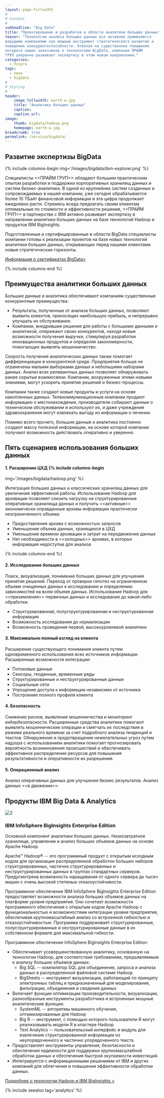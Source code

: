 ```yaml
---
layout: page-fullwidth
#
# Content
#
subheadline: "Big Data"
title: "Проектирование и разработка в области аналитики больших данных"
teaser: "Технологии анализа больших данных все активнее применяются
ведущими компаниями как мощный инструмент стратегического развития и
повышения конкурентоспособности. Отвечая на существенное повышение
интереса наших заказчиков к технологиям BigData, компания ПРАЙМ
ГРУП уверенно развивает экспертизу в этом новом направлении."
categories: 
  - Услуги
tags:
  - news
  - bigdata
#
# Styling
#
header:
    image_fullwidth: earth-w.jpg
    title: "Аналитика больших данных"
    caption: 
    caption_url:
image:
    thumb: bigdata/hadoop.png
    homepage: earth-w.jpg
breadcrumb: true
permalink: /service/bigdata/
---
```


## Развитие экспертизы BigData

{% include columns-begin img='/images/bigdata/ibm-explorer.png' %}

Специалисты <<ПРАЙМ ГРУП>> обладают большим практическим опытом
разработки и поддержки корпоративных хранилищ данных и систем
бизнес-аналитики. В одной из крупнейних систем созданных и
сопровождаемых в нашей компании, уже сегодня обрабатывается более
10&nbsp;ТБайт финансовой информации и эта цифра продолжает ежедневно
расти. Стремясь вседа предлагать своим клиентам оптимальные по
стоимости и эффективности решения, <<ПРАЙМ ГРУП>> в партнерстве с IBМ
активно развивает экспертизу в направлении аналитики больших данных на
базе технологий Hadoop и продуктов IBM BigInsights.

Подготовленные и сертифицированные в области BigData специалисты
компании готовы к реализации проектов на базе новых технологий
аналитики больших данных, открывающих перед нашими клиентами новые
стратегические горизонты.

<a href="https://www.youracclaim.com/user/mikhail-salakhov"
class="button">Информация о сертификатах BigData></a>

{% include columns-end %}


## Преимущества аналитики больших данных

Большие данные и аналитика обеспечивают компаниям существенные конкурентные преимущества:

- Результаты, полученные от анализа больших данных, позволяют выявить
клиентов, приносящих наибольшую прибыль, и непрерывно улучшать их
обслуживание.
- Компании, внедрившие решения для работы с большими данными и
аналитикой, опережают своих конкурентов, находя новые возможности
получения выручки, стимулируя разработки инновационных продуктов и
определяя закономерности, помогающих выявлять мошенничество.

Скорость получения аналитических данных также помогает дифференциации
в конкурентной среде. Предприятия больше не ограничены малыми
выборками данных и небольшими наборами данных. Анализ всех релевантных
данных позволяет обнаруживать ранее скрытые взаимосвязи. Компании,
вооруженные этими новыми знаниями, могут ускорить принятие решений и
бизнес-процессы.

Компании также создают новые продукты и услуги на основе накопленных
данных. Телекоммуникационные компании продают информацию о
местонахождении, производители собирают данные о техническом
обслуживании и используют их, и даже учреждения здравоохранения могут
извлекать выгоду из информации о лечении.

Помимо всего прочего, большие данные и аналитика постоянно
создают массу полезной информации, на основе которой компании
получают возможность действовать оперативно и уверенно.


## Пять сценариев использования больших данных

#### 1. Расширение ЦХД {% include columns-begin

img='/images/bigdata/hadoop.png' %} 

Интеграция больших данных и классических хранилищ данных для
увеличения эффективной работы.  Использование Hadoop для архивации
позволяет снизить нагрузку на структурированные оперативные хранилища
данных и получить <<активные>> экономически оправданные архивы
информации практически неограниченного объема:

  - Предоставление архива с возможностью запросов
  - Уменьшение объема данных, хранящихся в ЦХД
  - Уменьшение времени архивации и затрат на передвижение данных
  - Нет необходимости в <<холодных>> архивах, в которых информация
    недоступна для анализа

{% include columns-end %}

#### 2. Исследование больших данных

Поиск, визуализация, понимание больших данных для улучшения принятия
решений. Переход от проверки гипотез на ограниченном объеме очищенных
данных к исследованию и определению зависимостей на всем объеме
данных.  Использование Hadoop для <<приземления>> первичных данных и
исследование до какой-либо обработки:

  - Структурированная, полуструктурированная и
неструктурованная информация
  - Возможность исследования до нормализации
  - Возможность проведения первой, высокоуровневой аналитики

#### 3. Максимально полный взгляд на клиента

Расширение существующего понимания клиента путем одновременного
использования всех источников информации. Расширенные возможности
интеграции:

  - Потоковые данные
  - Сенсоры, геоданные, временные ряды
  - Структурированные и неструктурированные данные
  - Социальные сети
  - Упрощение доступа к информации независимо от источника
  - Построение полного профиля клиента

#### 4. Безопасность

Снижение рисков, выявление мошенничества и мониторинг
кибербезопасности. Расширенные средства аналитики помогают выявлять
мошеннические операции и смягчать их последствия в режиме реального
времени за счет подробного анализа тенденций и текстов.  Обнаружение и
предотвращение нежелательных угроз путем надзора с использованием
аналитики помогает прогнозировать вероятность возникновения
происшествий и обеспечивать эффективное распределение ресурсов для
повышения результативности и оперативности их разрешения.

#### 5. Операционный анализ

Анализ оперативных данных для улучшения бизнес результатов. Анализ
данных <<в&nbsp;движении>>.

## Продукты IBM Big Data & Analytics

![2]

### IBM InfoSphere BigInsights Enterprise Edition

Основной компонент аналитики больших данных. Низкозатратное хранилище,
управление и анализ больших объемов данных на основе Apache Hadoop.

Apache™ Hadoop® -- это программный продукт с открытым исходным кодом
для организации распределенной обработки больших наборов
структурированных, частично структурированных и неструктурированных
данных в группах стандартных серверов. Предусмотрена возможность
наращивания от одного сервера до тысяч машин с очень высокой степенью
отказоустойчивости.

Программное обеспечение IBM InfoSphere BigInsights Enterprise Edition
предоставляет возможности анализа больших объемов данных на платформе
уровня предприятия. Оно сочетает возможности программного обеспечения
с открытым кодом Apache Hadoop с функциональностью и возможностями
интеграции уровня предприятия, обеспечивая крупномасштабный анализ со
встроенной гибкостью и отказоустойчивостью. Программа поддерживает
структурированные, полуструктурированные и неструктурированные данные
в их собственном формате для максимальной гибкости.

Программное обеспечение InfoSphere BigInsights Enterprise Edition:
 
  - Обеспечивает усовершенствованную аналитику, основанную на
    технологии Hadoop, для соответствия требованиям, предъявляемым к
    анализу больших объемов данных:
    - Big SQL -- компилятор SQL для объединения, запроса и анализа
      данных в распределенной файловой системе Hadoop
    - BigSheets -- инструмент визуализации, работающий по принципу
      электронных таблиц и предназначенный для моделирования,
      фильтрации, объединения и сведения данных
  -  Включает функции оптимизации производительности, визуализации,
     разнообразные инструменты разработчика и встроенные мощные
     аналитические функции:
	 - SystemML -- алгоритмы машинного обучения, оптимизированные для Hadoop
     - Big R -- инструмент, с помощью которого пользователи R могут
       реализовывать модели R в кластере Hadoop
     - Text Analytics -- пользовательский интерфейс и модуль для
       извлечения структурированной информации из неупорядоченного и
       частично упорядоченного текста
  -  Предоставляет инструменты управления, безопасности и обеспечения
     надежности для поддержки крупномасштабной обработки данных и
     обеспечения быстрой окупаемости инвестиций.
  -  Интегрируется с информационными решениями от IBM и других
     компаний для облегчения и повышения эффективности обработки
     данных.

<a href="http://www.ibm.com/analytics/ru/ru/technology/hadoop/"
class="button">Подробнее о технологии Hadoop и IBM BigInsights ></a>

{% include seealso tag='analytics' %}


 [1]: https://www.youracclaim.com/user/mikhail-salakhov
 [2]: /images/bigdata/ibm-platform.png
 [3]: /images/bigdata/big-storage.jpg
 [4]: #
 [5]: #
 [6]: #
 [7]: #
 [8]: #
 [9]: #
 [10]: #
